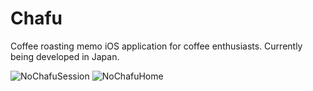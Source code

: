 # Chafu
Coffee roasting memo iOS application for coffee enthusiasts.
Currently being developed in Japan.


![NoChafuSession](https://github.com/iANCREECH/No-Chafu/assets/64875206/76273347-785f-471b-b834-205d5a31f8a3)
![NoChafuHome](https://github.com/iANCREECH/No-Chafu/assets/64875206/44617ec4-3b60-4293-a0ae-4b4deffb2a86)
